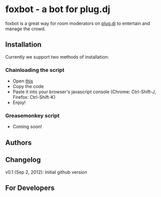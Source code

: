 foxbot - a bot for plug.dj
==========================
foxbot is a great way for room moderators on [plug.dj](http://plug.dj) to entertain and manage the crowd.

Installation
------------
Currently we support two methods of installation:

### Chainloading the script ###
* Open [this](https://raw.github.com/ssitaru/foxbot/master/chainloader.js)
* Copy the code
* Paste it into your browser's javascript console (Chrome: Ctrl-Shift-J, Firefox: Ctrl-Shift-K)
* Enjoy!

### Greasemonkey script ####
* Coming soon!

Authors
-------


Changelog
---------
v0.1 (Sep 2, 2012): Initial github version


For Developers
--------------
